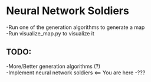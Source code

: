 # Neural Network Soldiers
 
-Run one of the generation algorithms to generate a map  
-Run visualize_map.py to visualize it  
  
## TODO:
-More/Better generation algorithms  (?)  
-Implement neural network soldiers  <== You are here
-???
